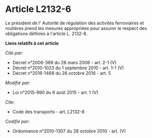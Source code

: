 # Article L2132-6

Le président de l'     Autorité de régulation des activités ferroviaires et routières  prend les mesures appropriées pour
assurer le respect des obligations définies à l'article L. 2132-8.

**Liens relatifs à cet article**

_Cité par_:

  - Décret n°2006-369 du 28 mars 2006 - art. 2-1 (V)
  - Décret n°2010-1023 du 1 septembre 2010 - art. 1-1 (V)
  - Décret n°2016-1468 du 28 octobre 2016 - art. 5

_Modifié par_:

  - Loi n°2015-990 du 6 août 2015 - art. 1 (V)

_Cite_:

  - Code des transports - art. L2132-8

_Codifié par_:

  - Ordonnance n°2010-1307 du 28 octobre 2010 - art. (V)
